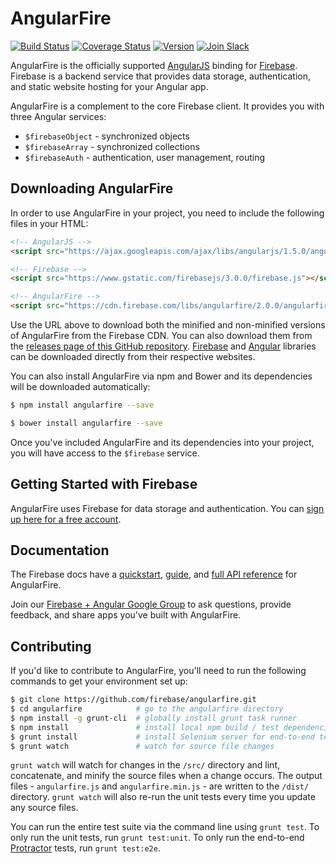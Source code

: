 
# AngularFire

[![Build Status](https://travis-ci.org/firebase/angularfire.svg?branch=master)](https://travis-ci.org/firebase/angularfire)
[![Coverage Status](https://coveralls.io/repos/firebase/angularfire/badge.svg?branch=master&service=github)](https://coveralls.io/github/firebase/angularfire?branch=master)
[![Version](https://badge.fury.io/gh/firebase%2Fangularfire.svg)](http://badge.fury.io/gh/firebase%2Fangularfire)
[![Join Slack](https://img.shields.io/badge/slack-join-brightgreen.svg)](https://firebase-community.appspot.com/)

AngularFire is the officially supported [AngularJS](http://angularjs.org/) binding for
[Firebase](http://firebase.google.com). Firebase is a
backend service that provides data storage, authentication, and static website hosting for your Angular app.

AngularFire is a complement to the core Firebase client. It provides you with three Angular
services:
  * `$firebaseObject` - synchronized objects
  * `$firebaseArray` - synchronized collections
  * `$firebaseAuth` - authentication, user management, routing


## Downloading AngularFire

In order to use AngularFire in your project, you need to include the following files in your HTML:

```html
<!-- AngularJS -->
<script src="https://ajax.googleapis.com/ajax/libs/angularjs/1.5.0/angular.min.js"></script>

<!-- Firebase -->
<script src="https://www.gstatic.com/firebasejs/3.0.0/firebase.js"></script>

<!-- AngularFire -->
<script src="https://cdn.firebase.com/libs/angularfire/2.0.0/angularfire.min.js"></script>
```

Use the URL above to download both the minified and non-minified versions of AngularFire from the
Firebase CDN. You can also download them from the
[releases page of this GitHub repository](https://github.com/firebase/angularfire/releases).
[Firebase](https://firebase.google.com) and
[Angular](https://angularjs.org/) libraries can be downloaded directly from their respective websites.

You can also install AngularFire via npm and Bower and its dependencies will be downloaded
automatically:

```bash
$ npm install angularfire --save
```

```bash
$ bower install angularfire --save
```

Once you've included AngularFire and its dependencies into your project, you will have access to
the `$firebase` service.


## Getting Started with Firebase

AngularFire uses Firebase for data storage and authentication. You can [sign up here for a free
account](https://firebase.google.com).


## Documentation

The Firebase docs have a [quickstart](docs/quickstart.md),
[guide](docs/guide/README.md),
and [full API reference](https://angularfire.firebaseapp.com/api.html)
for AngularFire.


Join our [Firebase + Angular Google Group](https://groups.google.com/forum/#!forum/firebase-angular)
to ask questions, provide feedback, and share apps you've built with AngularFire.


## Contributing

If you'd like to contribute to AngularFire, you'll need to run the following commands to get your
environment set up:

```bash
$ git clone https://github.com/firebase/angularfire.git
$ cd angularfire            # go to the angularfire directory
$ npm install -g grunt-cli  # globally install grunt task runner
$ npm install               # install local npm build / test dependencies
$ grunt install             # install Selenium server for end-to-end tests
$ grunt watch               # watch for source file changes
```

`grunt watch` will watch for changes in the `/src/` directory and lint, concatenate, and minify the
source files when a change occurs. The output files - `angularfire.js` and `angularfire.min.js` -
are written to the `/dist/` directory. `grunt watch` will also re-run the unit tests every time you
update any source files.

You can run the entire test suite via the command line using `grunt test`. To only run the unit
tests, run `grunt test:unit`. To only run the end-to-end [Protractor](https://github.com/angular/protractor/)
tests, run `grunt test:e2e`.
